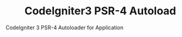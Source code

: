 <p align="center">
    <h1 align="center">CodeIgniter3 PSR-4 Autoload</h1>
</p>

CodeIgniter 3 PSR-4 Autoloader for Application